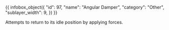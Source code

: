 {{ infobox_object({
	"id": 97,
	"name": "Angular Damper",
	"category": "Other",
	"sublayer_width": 9,
}) }}

Attempts to return to its idle position by applying forces.